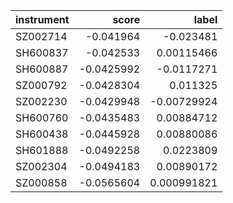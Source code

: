 | instrument   |      score |        label |
|:-------------|-----------:|-------------:|
| SZ002714     | -0.041964  | -0.023481    |
| SH600837     | -0.042533  |  0.00115466  |
| SH600887     | -0.0425992 | -0.0117271   |
| SZ000792     | -0.0428304 |  0.011325    |
| SZ002230     | -0.0429948 | -0.00729924  |
| SH600760     | -0.0435483 |  0.00884712  |
| SH600438     | -0.0445928 |  0.00880086  |
| SH601888     | -0.0492258 |  0.0223809   |
| SZ002304     | -0.0494183 |  0.00890172  |
| SZ000858     | -0.0565604 |  0.000991821 |